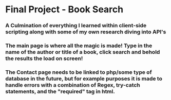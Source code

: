 # Final Project - Book Search


### A Culmination of everything I learned within client-side scripting along with some of my own research diving into API's


### The main page is where all the magic is made! Type in the name of the author or title of a book, click search and behold the results the load on screen!


### The Contact page needs to be linked to php/some type of database in the future, but for example purposes it is made to handle errors with a combination of Regex, try-catch statements, and the "required" tag in html.
